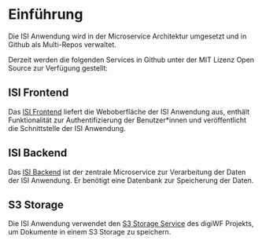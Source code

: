# Einführung

Die ISI Anwendung wird in der Microservice Architektur umgesetzt und in Github als Multi-Repos verwaltet.

Derzeit werden die folgenden Services in Github unter der MIT Lizenz Open Source zur Verfügung gestellt:

## ISI Frontend
Das [ISI Frontend](https://github.com/it-at-m/isi-frontend) liefert die Weboberfläche der ISI Anwendung aus, enthält
Funktionalität zur Authentifizierung der Benutzer*innen und veröffentlicht die Schnittstelle der ISI Anwendung.

## ISI Backend
Das [ISI Backend](https://github.com/it-at-m/isi-backend) ist der zentrale Microservice zur Verarbeitung der Daten
der ISI Anwendung. Er benötigt eine Datenbank zur Speicherung der Daten.

## S3 Storage
Die ISI Anwendung verwendet den
[S3 Storage Service](https://github.com/it-at-m/digiwf-core/tree/dev/digiwf-integrations/digiwf-s3-integration) 
des digiWF Projekts, um Dokumente in einem S3 Storage zu speichern.

<!--
[Kontaktieren Sie uns einfach per E-Mail](/contact).
-->